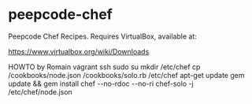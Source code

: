 peepcode-chef
=============

Peepcode Chef Recipes. Requires VirtualBox, available at:

https://www.virtualbox.org/wiki/Downloads


HOWTO by Romain
vagrant ssh
sudo su
mkdir /etc/chef
cp /cookbooks/node.json /cookbooks/solo.rb /etc/chef
apt-get update
gem update && gem install chef --no-rdoc --no-ri
chef-solo -j /etc/chef/node.json

